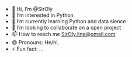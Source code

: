 - 👋 Hi, I’m @SirOly
- 👀 I’m interested in Python
- 🌱 I’m currently learning Python and data sience
- 💞️ I’m looking to collaborate on a open project
- 📫 How to reach me SirOly.line@gmail.com
- 😄 Pronouns: He/hi,
- ⚡ Fun fact: ...

<!---
SirOly/SirOly is a ✨ special ✨ repository because its `README.md` (this file) appears on your GitHub profile.
You can click the Preview link to take a look at your changes.
--->
